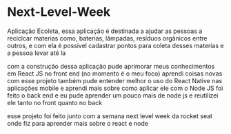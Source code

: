 # Next-Level-Week
Aplicação Ecoleta, essa aplicação é destinada a ajudar as pessoas a reciclcar materias como, baterias, lâmpadas,
resíduos orgânicos entre outros, e com ela é possivel cadastrar pontos para coleta desses materias e a pessoa levar até la

com a construção dessa aplicação pude aprimorar meus conhecimentos em React JS no front end (no momento é o meu foco) aprendi coisas novas com esse projeto
também pude entender melhor o uso do React Native nas aplicações mobile e aprendi mais sobre como aplicar ele
com o Node JS foi feito o back end e eu pude aprender um pouco mais de node js e reutilizei ele tanto no front quanto no back

esse projeto foi feito junto com a semana next level week da rocket seat onde fiz para aprender mais sobre o react e node
